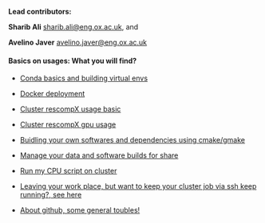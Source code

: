 **Lead contributors:**

**Sharib Ali** <sharib.ali@eng.ox.ac.uk>, and 

**Avelino Javer** <avelino.javer@eng.ox.ac.uk>


#### Basics on usages: What you will find?

- [Conda basics and building virtual envs](conda_essentials.md)

- [Docker deployment](https://gitlab.com/sharibOx/tutorials/blob/master/docker_essentials.md) 

- [Cluster rescompX usage basic](https://gitlab.com/sharibOx/tutorials/blob/master/clusterRescomp.md) 

- [Cluster rescompX gpu usage](https://gitlab.com/sharibOx/tutorials/blob/master/buildMyGpuEnvironment.md)

- [Buidling your own softwares and dependencies using cmake/gmake](https://gitlab.com/sharibOx/tutorials/blob/master/buildyourDependencies.md)

- [Manage your data and software builds for share](https://gitlab.com/sharibOx/tutorials/blob/master/putmyDataResComp.md)

- [Run my CPU script on cluster](https://github.com/sharibox/tutorial/blob/master/scriptForRunningParallelJobs.sh)

- [Leaving your work place, but want to keep your cluster job via ssh keep running?, see here](https://github.com/sharibox/tutorial/blob/master/screen.md)

- [About github, some general toubles!](https://github.com/sharibox/tutorial/blob/master/githubTroubles.md)




	


